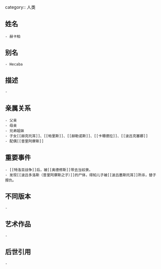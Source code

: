 category:: 人类
## 姓名
	- 赫卡柏
## 别名
	- Hecaba
## 描述
	-
## 亲属关系
	- 父亲
	- 母亲
	- 兄弟姐妹
	- 子女[[赫克托耳]]、[[帕里斯]]、[[赫勒诺斯]]、[[卡珊德拉]]、[[波吕克塞娜]]
	- 配偶[[普里阿摩斯]]
## 重要事件
	- [[特洛亚战争]]后，被[[奥德修斯]]带去当奴隶。
	- 发现[[波吕多洛斯（普里阿摩斯之子）]]的尸体，得知儿子被[[波吕墨斯托耳]]所杀，替子报仇。
## 不同版本
	-
## 艺术作品
	-
## 后世引用
	-
